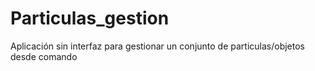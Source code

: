 # Particulas_gestion
Aplicación sin interfaz para gestionar un conjunto de particulas/objetos desde comando
